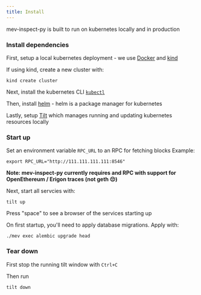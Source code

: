 ```yaml
---
title: Install
---
```


mev-inspect-py is built to run on kubernetes locally and in production

### Install dependencies

First, setup a local kubernetes deployment - we use [Docker](https://www.docker.com/products/docker-desktop) and [kind](https://kind.sigs.k8s.io/docs/user/quick-start)

If using kind, create a new cluster with:
```
kind create cluster
```

Next, install the kubernetes CLI [`kubectl`](https://kubernetes.io/docs/tasks/tools/)

Then, install [helm](https://helm.sh/docs/intro/install/) - helm is a package manager for kubernetes

Lastly, setup [Tilt](https://docs.tilt.dev/install.html) which manages running and updating kubernetes resources locally

### Start up

Set an environment variable `RPC_URL` to an RPC for fetching blocks
Example:
```
export RPC_URL="http://111.111.111.111:8546"
```

**Note: mev-inspect-py currently requires and RPC with support for OpenEthereum / Erigon traces (not geth 😔)**

Next, start all servcies with:
```
tilt up
```

Press "space" to see a browser of the services starting up

On first startup, you'll need to apply database migrations. Apply with:
```
./mev exec alembic upgrade head
```

### Tear down

First stop the running tilt window with `Ctrl+C`

Then run
```
tilt down
```
